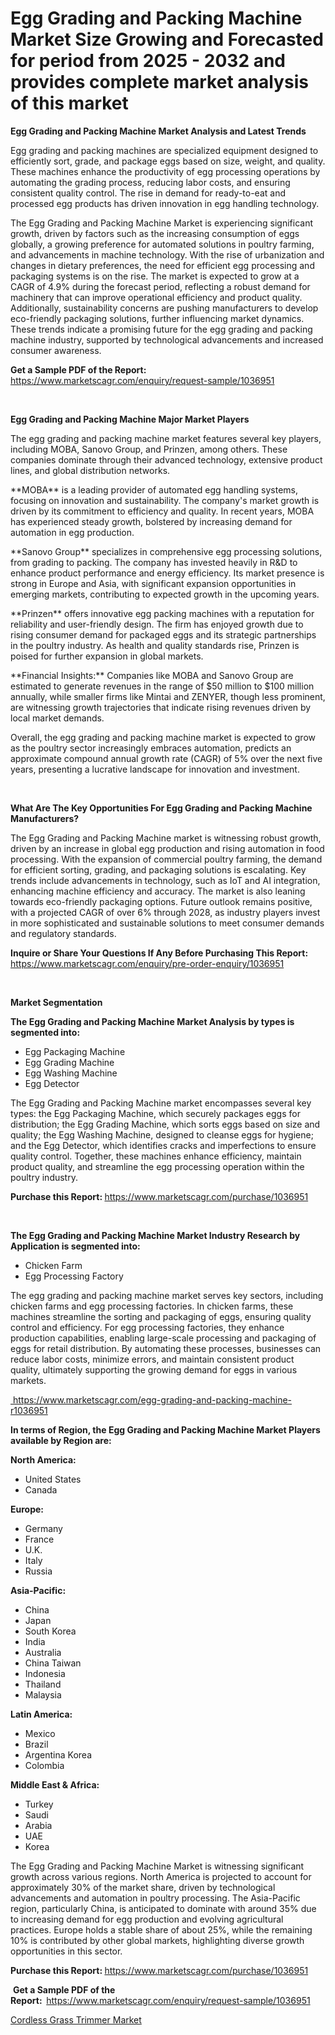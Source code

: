 <p><h1>Egg Grading and Packing Machine Market Size Growing and Forecasted for period from 2025 - 2032 and provides complete market analysis of this market</h1></p><p><strong>Egg Grading and Packing Machine Market Analysis and Latest Trends</strong></p>
<p><p>Egg grading and packing machines are specialized equipment designed to efficiently sort, grade, and package eggs based on size, weight, and quality. These machines enhance the productivity of egg processing operations by automating the grading process, reducing labor costs, and ensuring consistent quality control. The rise in demand for ready-to-eat and processed egg products has driven innovation in egg handling technology.</p><p>The Egg Grading and Packing Machine Market is experiencing significant growth, driven by factors such as the increasing consumption of eggs globally, a growing preference for automated solutions in poultry farming, and advancements in machine technology. With the rise of urbanization and changes in dietary preferences, the need for efficient egg processing and packaging systems is on the rise. The market is expected to grow at a CAGR of 4.9% during the forecast period, reflecting a robust demand for machinery that can improve operational efficiency and product quality. Additionally, sustainability concerns are pushing manufacturers to develop eco-friendly packaging solutions, further influencing market dynamics. These trends indicate a promising future for the egg grading and packing machine industry, supported by technological advancements and increased consumer awareness.</p></p>
<p><strong>Get a Sample PDF of the Report:&nbsp;</strong> <a href="https://www.marketscagr.com/enquiry/request-sample/1036951?utm_campaign=2041&utm_medium=2&utm_source=Github&utm_content=ia&utm_term=08042025&utm_id=egg-grading-and-packing-machine">https://www.marketscagr.com/enquiry/request-sample/1036951</a></p>
<p>&nbsp;</p>
<p><strong>Egg Grading and Packing Machine Major Market Players</strong></p>
<p><p>The egg grading and packing machine market features several key players, including MOBA, Sanovo Group, and Prinzen, among others. These companies dominate through their advanced technology, extensive product lines, and global distribution networks.</p><p>**MOBA** is a leading provider of automated egg handling systems, focusing on innovation and sustainability. The company's market growth is driven by its commitment to efficiency and quality. In recent years, MOBA has experienced steady growth, bolstered by increasing demand for automation in egg production. </p><p>**Sanovo Group** specializes in comprehensive egg processing solutions, from grading to packing. The company has invested heavily in R&D to enhance product performance and energy efficiency. Its market presence is strong in Europe and Asia, with significant expansion opportunities in emerging markets, contributing to expected growth in the upcoming years.</p><p>**Prinzen** offers innovative egg packing machines with a reputation for reliability and user-friendly design. The firm has enjoyed growth due to rising consumer demand for packaged eggs and its strategic partnerships in the poultry industry. As health and quality standards rise, Prinzen is poised for further expansion in global markets.</p><p>**Financial Insights:** Companies like MOBA and Sanovo Group are estimated to generate revenues in the range of $50 million to $100 million annually, while smaller firms like Mintai and ZENYER, though less prominent, are witnessing growth trajectories that indicate rising revenues driven by local market demands.</p><p>Overall, the egg grading and packing machine market is expected to grow as the poultry sector increasingly embraces automation, predicts an approximate compound annual growth rate (CAGR) of 5% over the next five years, presenting a lucrative landscape for innovation and investment.</p></p>
<p>&nbsp;</p>
<p><strong>What Are The Key Opportunities For Egg Grading and Packing Machine Manufacturers?</strong></p>
<p><p>The Egg Grading and Packing Machine market is witnessing robust growth, driven by an increase in global egg production and rising automation in food processing. With the expansion of commercial poultry farming, the demand for efficient sorting, grading, and packaging solutions is escalating. Key trends include advancements in technology, such as IoT and AI integration, enhancing machine efficiency and accuracy. The market is also leaning towards eco-friendly packaging options. Future outlook remains positive, with a projected CAGR of over 6% through 2028, as industry players invest in more sophisticated and sustainable solutions to meet consumer demands and regulatory standards.</p></p>
<p><strong>Inquire or Share Your Questions If Any Before Purchasing This Report:</strong> <a href="https://www.marketscagr.com/enquiry/pre-order-enquiry/1036951?utm_campaign=2041&utm_medium=2&utm_source=Github&utm_content=ia&utm_term=08042025&utm_id=egg-grading-and-packing-machine">https://www.marketscagr.com/enquiry/pre-order-enquiry/1036951</a></p>
<p>&nbsp;</p>
<p><strong>Market Segmentation</strong></p>
<p><strong>The Egg Grading and Packing Machine Market Analysis by types is segmented into:</strong></p>
<p><ul><li>Egg Packaging Machine</li><li>Egg Grading Machine</li><li>Egg Washing Machine</li><li>Egg Detector</li></ul></p>
<p><p>The Egg Grading and Packing Machine market encompasses several key types: the Egg Packaging Machine, which securely packages eggs for distribution; the Egg Grading Machine, which sorts eggs based on size and quality; the Egg Washing Machine, designed to cleanse eggs for hygiene; and the Egg Detector, which identifies cracks and imperfections to ensure quality control. Together, these machines enhance efficiency, maintain product quality, and streamline the egg processing operation within the poultry industry.</p></p>
<p><strong>Purchase this Report:&nbsp;</strong><a href="https://www.marketscagr.com/purchase/1036951?utm_campaign=2041&utm_medium=2&utm_source=Github&utm_content=ia&utm_term=08042025&utm_id=egg-grading-and-packing-machine">https://www.marketscagr.com/purchase/1036951</a></p>
<p>&nbsp;</p>
<p><strong>The Egg Grading and Packing Machine Market Industry Research by Application is segmented into:</strong></p>
<p><ul><li>Chicken Farm</li><li>Egg Processing Factory</li></ul></p>
<p><p>The egg grading and packing machine market serves key sectors, including chicken farms and egg processing factories. In chicken farms, these machines streamline the sorting and packaging of eggs, ensuring quality control and efficiency. For egg processing factories, they enhance production capabilities, enabling large-scale processing and packaging of eggs for retail distribution. By automating these processes, businesses can reduce labor costs, minimize errors, and maintain consistent product quality, ultimately supporting the growing demand for eggs in various markets.</p></p>
<p><a href="https://www.marketscagr.com/egg-grading-and-packing-machine-r1036951?utm_campaign=2041&utm_medium=2&utm_source=Github&utm_content=ia&utm_term=08042025&utm_id=egg-grading-and-packing-machine">&nbsp;https://www.marketscagr.com/egg-grading-and-packing-machine-r1036951</a></p>
<p><strong>In terms of Region, the Egg Grading and Packing Machine Market Players available by Region are:</strong></p>
<p>
    <p> <strong> North America: </strong>
        <ul>
            <li>United States</li>
            <li>Canada</li>
        </ul>
        </p> 
    <p> <strong> Europe: </strong>
        <ul>
            <li>Germany</li>
            <li>France</li>
            <li>U.K.</li>
            <li>Italy</li>
            <li>Russia</li>
        </ul>
        </p> 
    <p> <strong> Asia-Pacific: </strong>
        <ul>
            <li>China</li>
            <li>Japan</li>
            <li>South Korea</li>
            <li>India</li>
            <li>Australia</li>
            <li>China Taiwan</li>
            <li>Indonesia</li>
            <li>Thailand</li>
            <li>Malaysia</li>
        </ul>
        </p> 
    <p> <strong> Latin America: </strong>
        <ul>
            <li>Mexico</li>
            <li>Brazil</li>
            <li>Argentina Korea</li>
            <li>Colombia</li>
        </ul>
        </p> 
    <p> <strong> Middle East & Africa: </strong>
        <ul>
            <li>Turkey</li>
            <li>Saudi</li>
            <li>Arabia</li>
            <li>UAE</li>
            <li>Korea</li>
        </ul>
    </p>
    </p>
<p><p>The Egg Grading and Packing Machine Market is witnessing significant growth across various regions. North America is projected to account for approximately 30% of the market share, driven by technological advancements and automation in poultry processing. The Asia-Pacific region, particularly China, is anticipated to dominate with around 35% due to increasing demand for egg production and evolving agricultural practices. Europe holds a stable share of about 25%, while the remaining 10% is contributed by other global markets, highlighting diverse growth opportunities in this sector.</p></p>
<p><strong>Purchase this Report: </strong><a href="https://www.marketscagr.com/purchase/1036951?utm_campaign=2041&utm_medium=2&utm_source=Github&utm_content=ia&utm_term=08042025&utm_id=egg-grading-and-packing-machine">https://www.marketscagr.com/purchase/1036951</a></p>
<p>&nbsp;<strong>Get a Sample PDF of the Report:&nbsp;&nbsp;</strong><a href="https://www.marketscagr.com/enquiry/request-sample/1036951?utm_campaign=2041&utm_medium=2&utm_source=Github&utm_content=ia&utm_term=08042025&utm_id=egg-grading-and-packing-machine">https://www.marketscagr.com/enquiry/request-sample/1036951</a></p>
<p><strong></strong></p>
<p><p><a href="https://github.com/zeraikulkawb/Market-Research-Report-List-1/blob/main/cordless-grass-trimmer-market.md?utm_campaign=2041&utm_medium=2&utm_source=Github&utm_content=ia&utm_term=08042025&utm_id=egg-grading-and-packing-machine">Cordless Grass Trimmer Market</a></p></p>